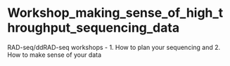 # Workshop_making_sense_of_high_throughput_sequencing_data
RAD-seq/ddRAD-seq workshops - 1. How to plan your sequencing and 2. How to make sense of your data
